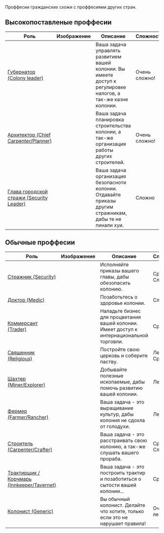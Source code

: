 Проффесии гражданских схожи с проффесиями других стран.

## Высокопоставленые проффесии

| Роль                                                                                              | Изображение | Описание                                                                                                       | Сложность      |
| ------------------------------------------------------------------------------------------------- | ----------- | -------------------------------------------------------------------------------------------------------------- | -------------- |
| [Губернатор (Colony leader)](Губернатор_\(Colony_leader\) "wikilink")                             |             | Ваша задача управлять развитием вашей колонии. Вы имеете доступ к регулировке налогов, а так-же казне колонии. | Очень сложно\! |
| [Архитектор (Chief Carpenter/Planner)](Архитектор_\(Chief_Carpenter/Planner\) "wikilink")         |             | Ваша задача планировка строительства колонии, а так-же организация работы других строителей.                   | Очень сложно\! |
| [Глава городской стражи (Security Leader)](Глава_городской_стражи_\(Security_Leader\) "wikilink") |             | Ваша задача организация безопасноти колонии. Отдавайте приказы другим стражникам, дабы те не пинали хуи.       | Сложно         |

## Обычные проффесии

| Роль                                                                                                  | Изображение | Описание                                                                                  | Сложность     |
| ----------------------------------------------------------------------------------------------------- | ----------- | ----------------------------------------------------------------------------------------- | ------------- |
| [Стражник (Security)](Стражник_\(Security\) "wikilink")                                               |             | Исполняйте приказы вашего главы, дабы обезопасить колонию.                                | Средне/Сложно |
| [Доктор (Medic)](Доктор_\(Medic\) "wikilink")                                                         |             | Позаботьтесь о здоровье колонии.                                                          | Сложно        |
| [Коммерсант (Trader)](Коммерсант_\(Trader\) "wikilink")                                               |             | Наладьте бизнес для процветания вашей колонии. Имеет доступ к интернациональной торговли. | Средне        |
| [Священник (Religious)](Священник_\(Religious\) "wikilink")                                           |             | Постройте свою церковь и соберите паству.                                                 | Легко/Средне  |
| [Шахтер (Miner/Explorer)](Шахтер_\(Miner/Explorer\) "wikilink")                                       |             | Добывайте полезные ископаемые, дабы помочь развитию вашей колонии.                        | Легко         |
| [Фермер (Farmer/Rancher)](Фермер_\(Farmer/Rancher\) "wikilink")                                       |             | Ваша задача - это выращивание культур, дабы колония не сдохла от голодухи.                | Легко         |
| [Строитель (Carpenter/Crafter)](Строитель_\(Carpenter/Crafter\) "wikilink")                           |             | Ваша задача - это расстраивать свою колонию, а так-же слушать вашего прораба.             | Средне/Сложно |
| [Трактирщик / Корчмарь (Innkeeper/Tavernet)](Трактирщик_/_Корчмарь_\(Innkeeper/Tavernet\) "wikilink") |             | Ваша задача - это построить трактир и позаботиться о сытости вашей колонии...             | Средне        |
| [Колонист (Generic)](Колонист_\(Generic\) "wikilink")                                                 |             | Вы обычный колонист. Делайте что хотите, только если это не нарушает правила\!            | Очень легко   |